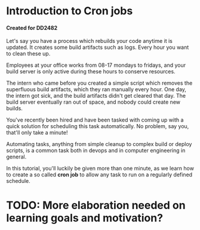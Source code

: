# Introduction to Cron jobs
#### Created for DD2482

Let's say you have a process which rebuilds your code anytime it is updated. It creates some build artifacts such as logs. Every hour you want to clean these up.

Employees at your office works from 08-17 mondays to fridays, and your build server is only active during these hours to conserve resources.

The intern who came before you created a simple script which removes the superfluous build artifacts, which they ran manually every hour. One day, the intern got sick, and the build artifacts didn't get cleared that day. The build server eventually ran out of space, and nobody could create new builds.

You've recently been hired and have been tasked with coming up with a quick solution for scheduling this task automatically. No problem, say you, that'll only take a minute!

Automating tasks, anything from simple cleanup to complex build or deploy scripts, is a common task both in devops and in computer engineering in general. 

In this tutorial, you'll luckily be given more than one minute, as we learn how to create a so called **cron job** to allow any task to run on a regularly defined schedule.

# TODO: More elaboration needed on learning goals and motivation?